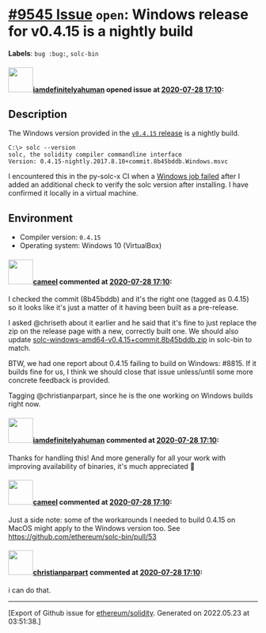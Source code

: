 # [\#9545 Issue](https://github.com/ethereum/solidity/issues/9545) `open`: Windows release for v0.4.15 is a nightly build
**Labels**: `bug :bug:`, `solc-bin`


#### <img src="https://avatars.githubusercontent.com/u/35276322?u=29037d15fd620ed6b6dc7df661069f90adc86fac&v=4" width="50">[iamdefinitelyahuman](https://github.com/iamdefinitelyahuman) opened issue at [2020-07-28 17:10](https://github.com/ethereum/solidity/issues/9545):

## Description
The Windows version provided in the [`v0.4.15` release](https://github.com/ethereum/solidity/releases/tag/v0.4.15) is a nightly build.

```
C:\> solc --version
solc, the solidity compiler commandline interface
Version: 0.4.15-nightly.2017.8.10+commit.8b45bddb.Windows.msvc
```

I encountered this in the py-solc-x CI when a [Windows job failed](https://github.com/iamdefinitelyahuman/py-solc-x/runs/919482229?check_suite_focus=true) after I added an additional check to verify the solc version after installing. I have confirmed it locally in a virtual machine.

## Environment

- Compiler version: `0.4.15`
- Operating system: Windows 10 (VirtualBox)



#### <img src="https://avatars.githubusercontent.com/u/137030?v=4" width="50">[cameel](https://github.com/cameel) commented at [2020-07-28 17:10](https://github.com/ethereum/solidity/issues/9545#issuecomment-674123801):

I checked the commit (8b45bddb) and it's the right one (tagged as 0.4.15) so it looks like it's just a matter of it having been built as a pre-release.

I asked @chriseth about it earlier and he said that it's fine to just replace the zip on the release page with a new, correctly built one. We should also update [solc-windows-amd64-v0.4.15+commit.8b45bddb.zip](https://github.com/ethereum/solc-bin/blob/gh-pages/windows-amd64/solc-windows-amd64-v0.4.15+commit.8b45bddb.zip) in solc-bin to match.

BTW, we had one report about 0.4.15 failing to build on Windows: #8815. If it builds fine for us, I think we should close that issue unless/until some more concrete feedback is provided.

Tagging @christianparpart, since he is the one working on Windows builds right now.

#### <img src="https://avatars.githubusercontent.com/u/35276322?u=29037d15fd620ed6b6dc7df661069f90adc86fac&v=4" width="50">[iamdefinitelyahuman](https://github.com/iamdefinitelyahuman) commented at [2020-07-28 17:10](https://github.com/ethereum/solidity/issues/9545#issuecomment-674519538):

Thanks for handling this! And more generally for all your work with improving availability of binaries, it's much appreciated :pray:

#### <img src="https://avatars.githubusercontent.com/u/137030?v=4" width="50">[cameel](https://github.com/cameel) commented at [2020-07-28 17:10](https://github.com/ethereum/solidity/issues/9545#issuecomment-708543675):

Just a side note: some of the workarounds I needed to build 0.4.15 on MacOS might apply to the Windows version too. See https://github.com/ethereum/solc-bin/pull/53

#### <img src="https://avatars.githubusercontent.com/u/56763?u=3e46099035fcc96e01be5297c24450bf40d92134&v=4" width="50">[christianparpart](https://github.com/christianparpart) commented at [2020-07-28 17:10](https://github.com/ethereum/solidity/issues/9545#issuecomment-852258889):

i can do that.


-------------------------------------------------------------------------------



[Export of Github issue for [ethereum/solidity](https://github.com/ethereum/solidity). Generated on 2022.05.23 at 03:51:38.]
